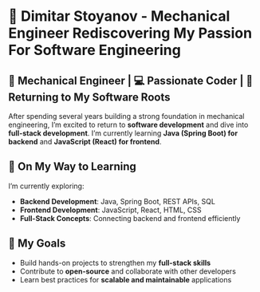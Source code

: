 # 👋 Dimitar Stoyanov - Mechanical Engineer Rediscovering My Passion For Software Engineering

## 🚀 Mechanical Engineer | 💻 Passionate Coder | 🔄 Returning to My Software Roots

After spending several years building a strong foundation in mechanical engineering, I’m excited to return to **software development** and dive into **full-stack development**. I’m currently learning **Java (Spring Boot) for backend** and **JavaScript (React) for frontend**. 

## 🚀 On My Way to Learning  
I’m currently exploring:  
- **Backend Development**: Java, Spring Boot, REST APIs, SQL  
- **Frontend Development**: JavaScript, React, HTML, CSS  
- **Full-Stack Concepts**: Connecting backend and frontend efficiently

## 🎯 My Goals  
- Build hands-on projects to strengthen my **full-stack skills**  
- Contribute to **open-source** and collaborate with other developers  
- Learn best practices for **scalable and maintainable** applications
